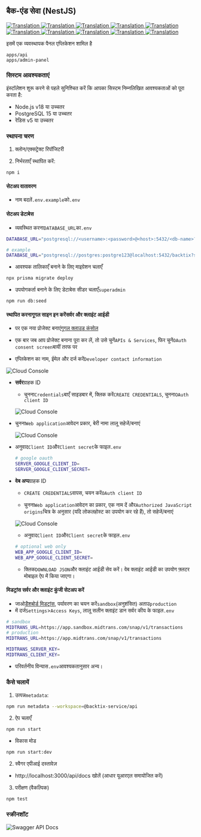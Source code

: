 ## बैक-एंड सेवा (NestJS)

<a href="./api-service.md">
  <img alt="Translation" src="https://img.shields.io/badge/Bahasa_Indonesia-blue?style=for-the-badge&logo=googletranslate&logoColor=blue&labelColor=white">
</a>
<a href="./api-service.en.md">
  <img alt="Translation" src="https://img.shields.io/badge/English-blue?style=for-the-badge&logo=googletranslate&logoColor=blue&labelColor=white">
</a>
<a href="./api-service.zh-CN.md">
  <img alt="Translation" src="https://img.shields.io/badge/简体中文-blue?style=for-the-badge&logo=googletranslate&logoColor=blue&labelColor=white">
</a>
<a href="./api-service.ja.md">
  <img alt="Translation" src="https://img.shields.io/badge/日本語-blue?style=for-the-badge&logo=googletranslate&logoColor=blue&labelColor=white">
</a>
<a href="./api-service.ar.md">
  <img alt="Translation" src="https://img.shields.io/badge/Arabic_عربي-blue?style=for-the-badge&logo=googletranslate&logoColor=blue&labelColor=white">
</a>
<a href="./api-service.pt.md">
  <img alt="Translation" src="https://img.shields.io/badge/Português-blue?style=for-the-badge&logo=googletranslate&logoColor=blue&labelColor=white">
</a>
<a href="./api-service.es.md">
  <img alt="Translation" src="https://img.shields.io/badge/Español-blue?style=for-the-badge&logo=googletranslate&logoColor=blue&labelColor=white">
</a>
<a href="./api-service.fr.md">
  <img alt="Translation" src="https://img.shields.io/badge/Français-blue?style=for-the-badge&logo=googletranslate&logoColor=blue&labelColor=white">
</a>
<a href="./api-service.vi.md">
  <img alt="Translation" src="https://img.shields.io/badge/Tiếng_Việt-blue?style=for-the-badge&logo=googletranslate&logoColor=blue&labelColor=white">
</a>
<a href="./api-service.hi.md">
  <img alt="Translation" src="https://img.shields.io/badge/Hindi_हिंदी-blue?style=for-the-badge&logo=googletranslate&logoColor=blue&labelColor=white">
</a>

इसमें एक व्यवस्थापक पैनल एप्लिकेशन शामिल है

    apps/api
    apps/admin-panel

### सिस्टम आवश्यकताएं

इंस्टॉलेशन शुरू करने से पहले सुनिश्चित करें कि आपका सिस्टम निम्नलिखित आवश्यकताओं को पूरा करता है:

-   Node.js v18 या उच्चतर
-   PostgreSQL 15 या उच्चतर
-   रेडिस v5 या उच्चतर

### स्थापना चरण

1.  क्लोन/एक्सट्रेक्ट रिपॉजिटरी

2.  निर्भरताएँ स्थापित करें:

```bash
npm i
```

#### सेटअप वातावरण

-   नाम बदलें`.env.example`को`.env`

#### सेटअप डेटाबेस

-   व्यवस्थित करना`DATABASE_URL`का`.env`

```sh
DATABASE_URL="postgresql://<username>:<password>@<host>:5432/<db-name>?schema=public"

# example
DATABASE_URL="postgresql://postgres:postgre123@localhost:5432/backtix?schema=public"
```

-   आवश्यक तालिकाएँ बनाने के लिए माइग्रेशन चलाएँ

```bash
npx prisma migrate deploy
```

-   उपयोगकर्ता बनाने के लिए डेटाबेस सीडर चलाएँ`superadmin`

```bash
npm run db:seed
```

#### स्थापित करना**गूगल साइन इन करें**सर्वर और क्लाइंट आईडी

-   पर एक नया प्रोजेक्ट बनाएं[गूगल क्लाउड कंसोल](https://console.cloud.google.com/projectcreate)

-   एक बार जब आप प्रोजेक्ट बनाना पूरा कर लें, तो उसे चुनें`APIs & Services`, फिर चुनें`OAuth consent screen`बायीं तरफ पर

-   एप्लिकेशन का नाम, ईमेल और दर्ज करें`Developer contact information`

![Cloud Console](/assets/Screenshot_1.png)

-   **सर्वर**ग्राहक ID

    -   चुनना`Credentials`बाएँ साइडबार में, क्लिक करें`CREATE CREDENTIALS`, चुनना`OAuth client ID`

    ![Cloud Console](/assets/Screenshot_2.png)


-   चुनना`Web application`आवेदन प्रकार, बेरी नामा लालू सहेजें/बनाएं

    ![Cloud Console](/assets/Screenshot_3.png)

-   अनुवाद`Client ID`और`Client secret`के फाइल`.env`

    ```sh
    # google oauth
    SERVER_GOOGLE_CLIENT_ID=
    SERVER_GOOGLE_CLIENT_SECRET=
    ```

-   **वेब अप्प**ग्राहक ID

    -   `CREATE CREDENTIALS`वापस, चयन करें`OAuth client ID`

    -   चुनना`Web application`आवेदन का प्रकार, एक नाम दें और`Authorized JavaScript origins`चित्र के अनुसार (यदि लोकलहोस्ट का उपयोग कर रहे हैं), तो सहेजें/बनाएं

    ![Cloud Console](/assets/Screenshot_4.png)

    -   अनुवाद`Client ID`और`Client secret`के फाइल`.env`

    ```sh
    # optional web only
    WEB_APP_GOOGLE_CLIENT_ID=
    WEB_APP_GOOGLE_CLIENT_SECRET=
    ```

    -   क्लिक`DOWNLOAD JSON`और क्लाइंट आईडी सेव करें। वेब क्लाइंट आईडी का उपयोग फ़्लटर मोबाइल ऐप में किया जाएगा।

#### मिडट्रांस सर्वर और क्लाइंट कुंजी सेटअप करें

-   जाओ[डैशबोर्ड मिडट्रांस](https://dashboard.midtrans.com/), पर्यावरण का चयन करें`sandbox`(अनुशंसित) अताउ`production`
-   में दर्ज`Settings`>`Access Keys`, लालू सलीन क्लाइंट डान सर्वर कीय के फाइल`.env`

```sh
# sandbox
MIDTRANS_URL=https://app.sandbox.midtrans.com/snap/v1/transactions
# production
MIDTRANS_URL=https://app.midtrans.com/snap/v1/transactions

MIDTRANS_SERVER_KEY=
MIDTRANS_CLIENT_KEY=
```

-   परिवर्तनीय विन्यास`.env`आवश्यकतानुसार अन्य।

### कैसे चलायें

1.  उत्पन्न`metadata`:

```bash
npm run metadata --workspace=@backtix-service/api
```

2.  ऐप चलाएँ

```bash
npm run start
```

-   विकास मोड

```bash
npm run start:dev
```

2.  स्वैगर एपीआई दस्तावेज़

-   http&#x3A;//localhost:3000/api/docs खोलें (आधार यूआरएल समायोजित करें)

3.  परीक्षण (वैकल्पिक)

```bash
npm test
```

### स्क्रीनशॉट

![Swagger API Docs](/assets/swagger.png)
